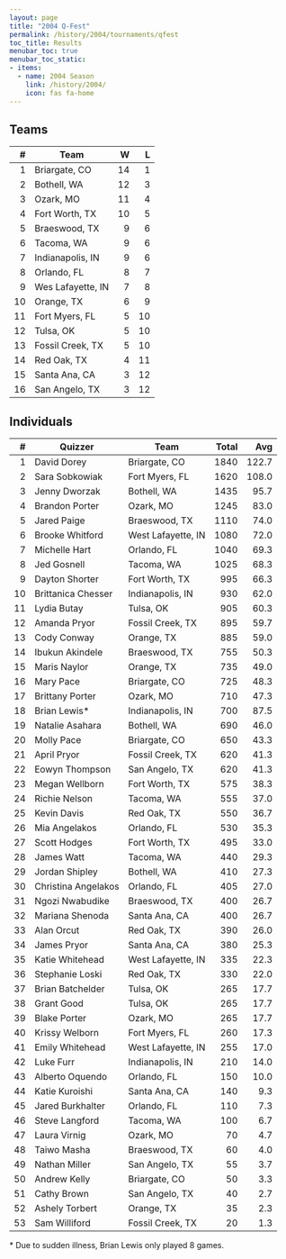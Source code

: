 ```yaml
---
layout: page
title: "2004 Q-Fest"
permalink: /history/2004/tournaments/qfest
toc_title: Results
menubar_toc: true
menubar_toc_static:
- items:
  - name: 2004 Season
    link: /history/2004/
    icon: fas fa-home
---
```


## Teams

|    # | Team              |    W |    L |
| ---: | ----------------- | ---: | ---: |
|    1 | Briargate, CO     |   14 |    1 |
|    2 | Bothell, WA       |   12 |    3 |
|    3 | Ozark, MO         |   11 |    4 |
|    4 | Fort Worth, TX    |   10 |    5 |
|    5 | Braeswood, TX     |    9 |    6 |
|    6 | Tacoma, WA        |    9 |    6 |
|    7 | Indianapolis, IN  |    9 |    6 |
|    8 | Orlando, FL       |    8 |    7 |
|    9 | Wes Lafayette, IN |    7 |    8 |
|   10 | Orange, TX        |    6 |    9 |
|   11 | Fort Myers, FL    |    5 |   10 |
|   12 | Tulsa, OK         |    5 |   10 |
|   13 | Fossil Creek, TX  |    5 |   10 |
|   14 | Red Oak, TX       |    4 |   11 |
|   15 | Santa Ana, CA     |    3 |   12 |
|   16 | San Angelo, TX    |    3 |   12 |

## Individuals

|    # | Quizzer             | Team               | Total |   Avg |
| ---: | ------------------- | ------------------ | ----: | ----: |
|    1 | David Dorey         | Briargate, CO      |  1840 | 122.7 |
|    2 | Sara Sobkowiak      | Fort Myers, FL     |  1620 | 108.0 |
|    3 | Jenny Dworzak       | Bothell, WA        |  1435 |  95.7 |
|    4 | Brandon Porter      | Ozark, MO          |  1245 |  83.0 |
|    5 | Jared Paige         | Braeswood, TX      |  1110 |  74.0 |
|    6 | Brooke Whitford     | West Lafayette, IN |  1080 |  72.0 |
|    7 | Michelle Hart       | Orlando, FL        |  1040 |  69.3 |
|    8 | Jed Gosnell         | Tacoma, WA         |  1025 |  68.3 |
|    9 | Dayton Shorter      | Fort Worth, TX     |   995 |  66.3 |
|   10 | Brittanica Chesser  | Indianapolis, IN   |   930 |  62.0 |
|   11 | Lydia Butay         | Tulsa, OK          |   905 |  60.3 |
|   12 | Amanda Pryor        | Fossil Creek, TX   |   895 |  59.7 |
|   13 | Cody Conway         | Orange, TX         |   885 |  59.0 |
|   14 | Ibukun Akindele     | Braeswood, TX      |   755 |  50.3 |
|   15 | Maris Naylor        | Orange, TX         |   735 |  49.0 |
|   16 | Mary Pace           | Briargate, CO      |   725 |  48.3 |
|   17 | Brittany Porter     | Ozark, MO          |   710 |  47.3 |
|   18 | Brian Lewis*        | Indianapolis, IN   |   700 |  87.5 |
|   19 | Natalie Asahara     | Bothell, WA        |   690 |  46.0 |
|   20 | Molly Pace          | Briargate, CO      |   650 |  43.3 |
|   21 | April Pryor         | Fossil Creek, TX   |   620 |  41.3 |
|   22 | Eowyn Thompson      | San Angelo, TX     |   620 |  41.3 |
|   23 | Megan Wellborn      | Fort Worth, TX     |   575 |  38.3 |
|   24 | Richie Nelson       | Tacoma, WA         |   555 |  37.0 |
|   25 | Kevin Davis         | Red Oak, TX        |   550 |  36.7 |
|   26 | Mia Angelakos       | Orlando, FL        |   530 |  35.3 |
|   27 | Scott Hodges        | Fort Worth, TX     |   495 |  33.0 |
|   28 | James Watt          | Tacoma, WA         |   440 |  29.3 |
|   29 | Jordan Shipley      | Bothell, WA        |   410 |  27.3 |
|   30 | Christina Angelakos | Orlando, FL        |   405 |  27.0 |
|   31 | Ngozi Nwabudike     | Braeswood, TX      |   400 |  26.7 |
|   32 | Mariana Shenoda     | Santa Ana, CA      |   400 |  26.7 |
|   33 | Alan Orcut          | Red Oak, TX        |   390 |  26.0 |
|   34 | James Pryor         | Santa Ana, CA      |   380 |  25.3 |
|   35 | Katie Whitehead     | West Lafayette, IN |   335 |  22.3 |
|   36 | Stephanie Loski     | Red Oak, TX        |   330 |  22.0 |
|   37 | Brian Batchelder    | Tulsa, OK          |   265 |  17.7 |
|   38 | Grant Good          | Tulsa, OK          |   265 |  17.7 |
|   39 | Blake Porter        | Ozark, MO          |   265 |  17.7 |
|   40 | Krissy Welborn      | Fort Myers, FL     |   260 |  17.3 |
|   41 | Emily Whitehead     | West Lafayette, IN |   255 |  17.0 |
|   42 | Luke Furr           | Indianapolis, IN   |   210 |  14.0 |
|   43 | Alberto Oquendo     | Orlando, FL        |   150 |  10.0 |
|   44 | Katie Kuroishi      | Santa Ana, CA      |   140 |   9.3 |
|   45 | Jared Burkhalter    | Orlando, FL        |   110 |   7.3 |
|   46 | Steve Langford      | Tacoma, WA         |   100 |   6.7 |
|   47 | Laura Virnig        | Ozark, MO          |    70 |   4.7 |
|   48 | Taiwo Masha         | Braeswood, TX      |    60 |   4.0 |
|   49 | Nathan Miller       | San Angelo, TX     |    55 |   3.7 |
|   50 | Andrew Kelly        | Briargate, CO      |    50 |   3.3 |
|   51 | Cathy Brown         | San Angelo, TX     |    40 |   2.7 |
|   52 | Ashely Torbert      | Orange, TX         |    35 |   2.3 |
|   53 | Sam Williford       | Fossil Creek, TX   |    20 |   1.3 |

\* Due to sudden illness, Brian Lewis only played 8 games.
